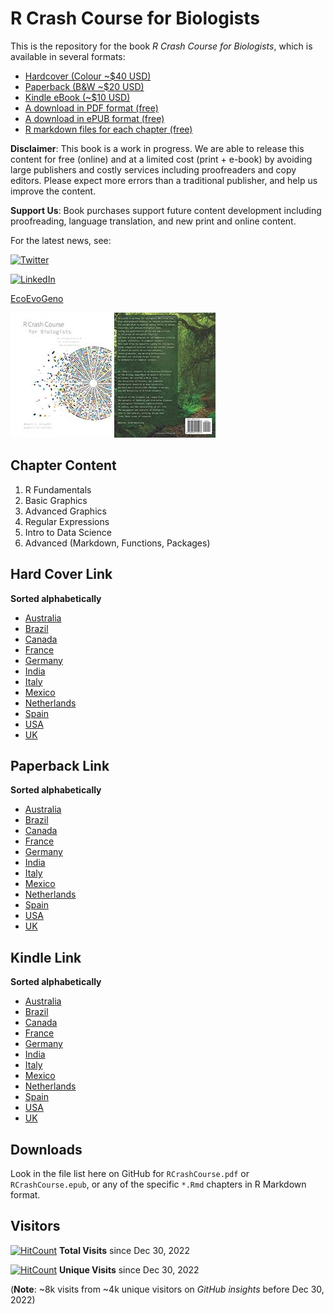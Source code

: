 # R Crash Course for Biologists

This is the repository for the book *R Crash Course for Biologists*, which is available in several formats:

  * [Hardcover (Colour ~$40 USD)](#Hard-Cover-Link)
  * [Paperback (B&W ~$20 USD)](#Paperback-Link)
  * [Kindle eBook (~$10 USD)](#Kindle-Link)
  * [A download in PDF format (free)](#Downloads)
  * [A download in ePUB format (free)](#Downloads)
  * [R markdown files for each chapter (free)](#Downloads)

**Disclaimer**: This book is a work in progress. We are able to release this content for free (online) and at a limited cost (print + e-book) by avoiding large publishers and costly services including proofreaders and copy editors. Please expect more errors than a traditional publisher, and help us improve the content.

**Support Us**: Book purchases support future content development including proofreading, language translation, and new print and online content. 

For the latest news, see:

[![Twitter](https://img.shields.io/badge/Twitter-%231DA1F2.svg?style=social&logo=Twitter&logoColor=white)](https://twitter.com/ColauttiLab)

[![LinkedIn](https://img.shields.io/badge/linkedin-%230077B5.svg?style=social&logo=linkedin&logoColor=white)](www.linkedin.com/in/ColauttiLab)

[EcoEvoGeno](https://EcoEvoGeno.org)

![R Crash Course Cover](./images/RCrashCourse_frontcover.jpg) ![R Crash Course Back](./images/RCrashCourse_back.jpg)

## Chapter Content
  
  1. R Fundamentals
  2. Basic Graphics
  3. Advanced Graphics
  4. Regular Expressions
  5. Intro to Data Science
  6. Advanced (Markdown, Functions, Packages)
  
## Hard Cover Link

**Sorted alphabetically** 

  * [Australia](https://www.amazon.com.au/dp/B0BCD698BQ?ref_=pe_3052080_397514860)
  * [Brazil](https://www.amazon.com.br/dp/B0BCD698BQ?ref_=pe_3052080_397514860)
  * [Canada](https://www.amazon.ca/dp/B0BCD698BQ?ref_=pe_3052080_397514860)
  * [France](https://www.amazon.fr/dp/B0BCD698BQ?ref_=pe_3052080_397514860)
  * [Germany](https://www.amazon.de/dp/B0BCD698BQ?ref_=pe_3052080_397514860)
 * [India](https://www.amazon.in/dp/B0BCD698BQ?ref_=pe_3052080_397514860)
  * [Italy](https://www.amazon.it/dp/B0BCD698BQ?ref_=pe_3052080_397514860)
  * [Mexico](https://www.amazon.com.mx/dp/B0BCD698BQ?ref_=pe_3052080_397514860)
  * [Netherlands](https://www.amazon.nl/dp/B0BCD698BQ?ref_=pe_3052080_397514860)
  * [Spain](https://www.amazon.es/dp/B0BCD698BQ?ref_=pe_3052080_397514860)
  * [USA](https://www.amazon.com/dp/B0BCD698BQ?ref_=pe_3052080_397514860)
  * [UK](https://www.amazon.co.uk/dp/B0BCD698BQ?ref_=pe_3052080_397514860)
  
## Paperback Link

**Sorted alphabetically** 

  * [Australia](https://www.amazon.com.au/dp/B0BMSZSVN7/ref=sr_1_1?crid=WWP8K5UVF1SK&keywords=R+Crash+Course+for+Biologists)
  * [Brazil](https://www.amazon.com.br/dp/B0BMSZSVN7/ref=sr_1_1?crid=WWP8K5UVF1SK&keywords=R+Crash+Course+for+Biologists)
  * [Canada](https://www.amazon.ca/dp/B0BMSZSVN7/ref=sr_1_1?crid=WWP8K5UVF1SK&keywords=R+Crash+Course+for+Biologists)
  * [France](https://www.amazon.fr/dp/B0BMSZSVN7/ref=sr_1_1?crid=WWP8K5UVF1SK&keywords=R+Crash+Course+for+Biologists)
  * [Germany](https://www.amazon.de/dp/B0BMSZSVN7/ref=sr_1_1?crid=WWP8K5UVF1SK&keywords=R+Crash+Course+for+Biologists)
  * [India](https://www.amazon.in/dp/B0BMSZSVN7/ref=sr_1_1?crid=WWP8K5UVF1SK&keywords=R+Crash+Course+for+Biologists)
  * [Italy](https://www.amazon.it/dp/B0BMSZSVN7/ref=sr_1_1?crid=WWP8K5UVF1SK&keywords=R+Crash+Course+for+Biologists)
  * [Mexico](https://www.amazon.com.mx/dp/B0BMSZSVN7/ref=sr_1_1?crid=WWP8K5UVF1SK&keywords=R+Crash+Course+for+Biologists)
  * [Netherlands](https://www.amazon.nl/dp/B0BMSZSVN7/ref=sr_1_1?crid=WWP8K5UVF1SK&keywords=R+Crash+Course+for+Biologists)
  * [Spain](https://www.amazon.es/dp/B0BMSZSVN7/ref=sr_1_1?crid=WWP8K5UVF1SK&keywords=R+Crash+Course+for+Biologists)
  * [USA](https://www.amazon.com/dp/B0BMSZSVN7/ref=sr_1_1?crid=WWP8K5UVF1SK&keywords=R+Crash+Course+for+Biologists)
  * [UK](https://www.amazon.co.uk/dp/B0BMSZSVN7/ref=sr_1_1?crid=WWP8K5UVF1SK&keywords=R+Crash+Course+for+Biologists)
  
## Kindle Link

**Sorted alphabetically** 

  * [Australia](https://www.amazon.com.au/Crash-Course-Biologists-bioinformatics-biostatistics-ebook/dp/B0BCDVRRF2)
  * [Brazil](https://www.amazon.com.br/Crash-Course-Biologists-bioinformatics-biostatistics-ebook/dp/B0BCDVRRF2)
  * [Canada](https://www.amazon.ca/Crash-Course-Biologists-bioinformatics-biostatistics-ebook/dp/B0BCDVRRF2)
  * [France](https://www.amazon.fr/Crash-Course-Biologists-bioinformatics-biostatistics-ebook/dp/B0BCDVRRF2)
  * [Germany](https://www.amazon.de/Crash-Course-Biologists-bioinformatics-biostatistics-ebook/dp/B0BCDVRRF2)
  * [India](https://www.amazon.in/Crash-Course-Biologists-bioinformatics-biostatistics-ebook/dp/B0BCDVRRF2)
  * [Italy](https://www.amazon.it/Crash-Course-Biologists-bioinformatics-biostatistics-ebook/dp/B0BCDVRRF2)
  * [Mexico](https://www.amazon.com.mx/Crash-Course-Biologists-bioinformatics-biostatistics-ebook/dp/B0BCDVRRF2)
  * [Netherlands](https://www.amazon.nl/Crash-Course-Biologists-bioinformatics-biostatistics-ebook/dp/B0BCDVRRF2)
  * [Spain](https://www.amazon.es/Crash-Course-Biologists-bioinformatics-biostatistics-ebook/dp/B0BCDVRRF2)
  * [USA](https://www.amazon.com/Crash-Course-Biologists-bioinformatics-biostatistics-ebook/dp/B0BCDVRRF2)
  * [UK](https://www.amazon.co.uk/Crash-Course-Biologists-bioinformatics-biostatistics-ebook/dp/B0BCDVRRF2)
  
## Downloads

Look in the file list here on GitHub for `RCrashCourse.pdf` or `RCrashCourse.epub`, or any of the specific `*.Rmd` chapters in R Markdown format.

## Visitors

[![HitCount](https://hits.dwyl.com/colauttilab/RCrashCourse_Book.svg?style=flat-square)](http://hits.dwyl.com/colauttilab/RCrashCourse_Book) **Total Visits** since Dec 30, 2022

[![HitCount](https://hits.dwyl.com/colauttilab/RCrashCourse_Book.svg?style=flat-square&show=unique)](http://hits.dwyl.com/colauttilab/RCrashCourse_Book) **Unique Visits** since Dec 30, 2022

(**Note**: ~8k visits from ~4k unique visitors on *GitHub insights* before Dec 30, 2022)
